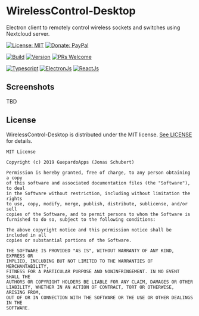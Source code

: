 # WirelessControl-Desktop

Electron client to remotely control wireless sockets and switches using Nextcloud server.

[![License: MIT](https://img.shields.io/badge/License-MIT-blue.svg)](https://opensource.org/licenses/MIT)
[![Donate: PayPal](https://img.shields.io/badge/paypal-donate-blue.svg)](https://www.paypal.me/GuepardoApps)

[![Build](https://img.shields.io/badge/build-Succeed-green.svg)](./)
[![Version](https://img.shields.io/badge/version-0.1.0-yellow.svg)](./)
[![PRs Welcome](https://img.shields.io/badge/PRs-welcome-brightgreen.svg)](http://makeapullrequest.com)

[![Typescript](https://img.shields.io/badge/lang-ElectronJs-yellow.svg)](https://www.typescriptlang.org/)
[![ElectronJs](https://img.shields.io/badge/lang-ElectronJs-blue.svg)](https://electronjs.org/)
[![ReactJs](https://img.shields.io/badge/lang-ReactJs-darkblue.svg)](https://reactjs.org/)

## Screenshots

TBD

## License

WirelessControl-Desktop is distributed under the MIT license. [See LICENSE](LICENSE.md) for details.

```
MIT License

Copyright (c) 2019 GuepardoApps (Jonas Schubert)

Permission is hereby granted, free of charge, to any person obtaining a copy
of this software and associated documentation files (the "Software"), to deal
in the Software without restriction, including without limitation the rights
to use, copy, modify, merge, publish, distribute, sublicense, and/or sell
copies of the Software, and to permit persons to whom the Software is
furnished to do so, subject to the following conditions:

The above copyright notice and this permission notice shall be included in all
copies or substantial portions of the Software.

THE SOFTWARE IS PROVIDED "AS IS", WITHOUT WARRANTY OF ANY KIND, EXPRESS OR
IMPLIED, INCLUDING BUT NOT LIMITED TO THE WARRANTIES OF MERCHANTABILITY,
FITNESS FOR A PARTICULAR PURPOSE AND NONINFRINGEMENT. IN NO EVENT SHALL THE
AUTHORS OR COPYRIGHT HOLDERS BE LIABLE FOR ANY CLAIM, DAMAGES OR OTHER
LIABILITY, WHETHER IN AN ACTION OF CONTRACT, TORT OR OTHERWISE, ARISING FROM,
OUT OF OR IN CONNECTION WITH THE SOFTWARE OR THE USE OR OTHER DEALINGS IN THE
SOFTWARE.

```
